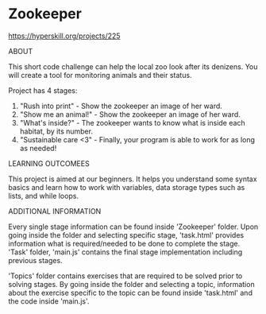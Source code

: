 # Zookeeper

https://hyperskill.org/projects/225

ABOUT

This short code challenge can help the local zoo look after its denizens. You will create a tool for monitoring animals and their status.

Project has 4 stages:

  1. "Rush into print" - Show the zookeeper an image of her ward.
  2. "Show me an animal!" - Show the zookeeper an image of her ward.
  3. "What's inside?" - The zookeeper wants to know what is inside each habitat, by its number. 
  4. "Sustainable care <3" - Finally, your program is able to work for as long as needed! 
  
LEARNING OUTCOMEES

This project is aimed at our beginners. It helps you understand some syntax basics and learn how to work with variables,
data storage types such as lists, and while loops.

ADDITIONAL INFORMATION

Every single stage information can be found inside 'Zookeeper' folder. Upon going inside the folder and selecting specific stage, 
'task.html' provides information what is required/needed to be done to complete the stage. 'Task' folder, 'main.js' contains the final
stage implementation including previous stages.

'Topics' folder contains exercises that are required to be solved prior to solving stages. 
By going inside the folder and selecting a topic, information about the exercise specific to the topic can be found
inside 'task.html' and the code inside 'main.js'.
